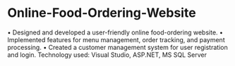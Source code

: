 # Online-Food-Ordering-Website
•	Designed and developed a user-friendly online food-ordering website. 
•	 Implemented features for menu management, order tracking, and payment processing.
•	Created a customer management system for user registration and login.
Technology used: Visual Studio, ASP.NET, MS SQL Server
